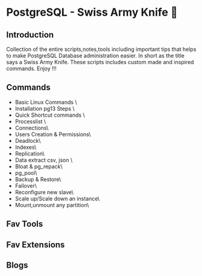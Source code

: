 # PostgreSQL - Swiss Army Knife :knife:

## Introduction
Collection of the entire scripts,notes,tools including important tips that helps to make PostgreSQL Database administration easier. In short as the title says a 
Swiss Army Knife. These scripts includes custom made and inspired commands. Enjoy !!!

## Commands
* Basic Linux Commands \
* Installation pg13 Steps \
* Quick Shortcut commands \
* Processlist \
* Connections\
* Users Creation & Permissions\
* Deadlock\
* Indexes\
* Replication\
* Data extract csv, json \
* Bloat & pg_repack\
* pg_pool\
* Backup & Restore\
* Failover\
* Reconfigure new slave\
* Scale up/Scale down an instance\
* Mount,unmount any partition\

## Fav Tools 

## Fav Extensions 

## Blogs 



